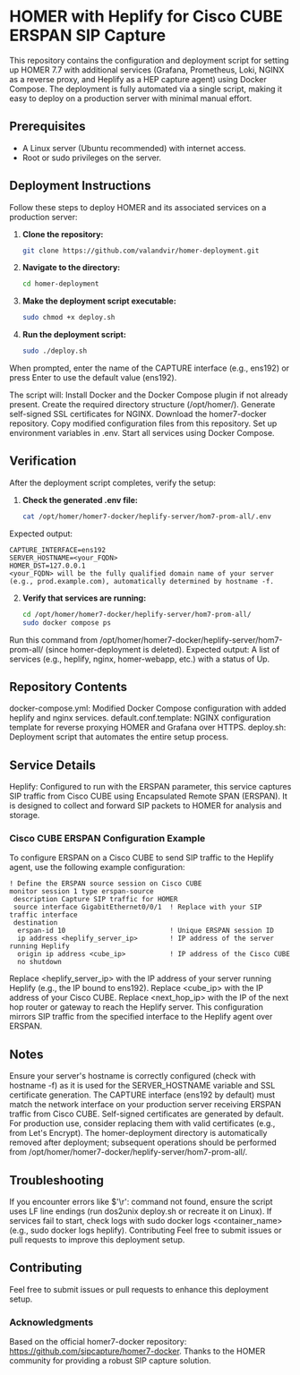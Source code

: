 # HOMER with Heplify for Cisco CUBE ERSPAN SIP Capture

This repository contains the configuration and deployment script for setting up HOMER 7.7 with additional services (Grafana, Prometheus, Loki, NGINX as a reverse proxy, and Heplify as a HEP capture agent) using Docker Compose. The deployment is fully automated via a single script, making it easy to deploy on a production server with minimal manual effort.

## Prerequisites

- A Linux server (Ubuntu recommended) with internet access.
- Root or sudo privileges on the server.

## Deployment Instructions

Follow these steps to deploy HOMER and its associated services on a production server:

1. **Clone the repository:**
   ```bash
   git clone https://github.com/valandvir/homer-deployment.git
   
2. **Navigate to the directory:**
   ```bash
   cd homer-deployment

4. **Make the deployment script executable:**
   ```bash
   sudo chmod +x deploy.sh
   
5. **Run the deployment script:**
   ```bash
   sudo ./deploy.sh

When prompted, enter the name of the CAPTURE interface (e.g., ens192) or press Enter to use the default value (ens192).

The script will:
Install Docker and the Docker Compose plugin if not already present.
Create the required directory structure (/opt/homer/).
Generate self-signed SSL certificates for NGINX.
Download the homer7-docker repository.
Copy modified configuration files from this repository.
Set up environment variables in .env.
Start all services using Docker Compose.

## Verification
After the deployment script completes, verify the setup:

1. **Check the generated .env file:**
   ```bash
   cat /opt/homer/homer7-docker/heplify-server/hom7-prom-all/.env

Expected output:
```
CAPTURE_INTERFACE=ens192
SERVER_HOSTNAME=<your_FQDN>
HOMER_DST=127.0.0.1
<your_FQDN> will be the fully qualified domain name of your server (e.g., prod.example.com), automatically determined by hostname -f.
```

2. **Verify that services are running:**
   ```bash
   cd /opt/homer/homer7-docker/heplify-server/hom7-prom-all/
   sudo docker compose ps

Run this command from /opt/homer/homer7-docker/heplify-server/hom7-prom-all/ (since homer-deployment is deleted).
Expected output: A list of services (e.g., heplify, nginx, homer-webapp, etc.) with a status of Up.

## Repository Contents
docker-compose.yml: Modified Docker Compose configuration with added heplify and nginx services.
default.conf.template: NGINX configuration template for reverse proxying HOMER and Grafana over HTTPS.
deploy.sh: Deployment script that automates the entire setup process.

## Service Details
Heplify: Configured to run with the ERSPAN parameter, this service captures SIP traffic from Cisco CUBE using Encapsulated Remote SPAN (ERSPAN). It is designed to collect and forward SIP packets to HOMER for analysis and storage.

### Cisco CUBE ERSPAN Configuration Example
To configure ERSPAN on a Cisco CUBE to send SIP traffic to the Heplify agent, use the following example configuration:
```
! Define the ERSPAN source session on Cisco CUBE
monitor session 1 type erspan-source
 description Capture SIP traffic for HOMER
 source interface GigabitEthernet0/0/1  ! Replace with your SIP traffic interface
 destination
  erspan-id 10                          ! Unique ERSPAN session ID
  ip address <heplify_server_ip>        ! IP address of the server running Heplify
  origin ip address <cube_ip>           ! IP address of the Cisco CUBE
  no shutdown
```
Replace <heplify_server_ip> with the IP address of your server running Heplify (e.g., the IP bound to ens192).
Replace <cube_ip> with the IP address of your Cisco CUBE.
Replace <next_hop_ip> with the IP of the next hop router or gateway to reach the Heplify server.
This configuration mirrors SIP traffic from the specified interface to the Heplify agent over ERSPAN.

## Notes
Ensure your server's hostname is correctly configured (check with hostname -f) as it is used for the SERVER_HOSTNAME variable and SSL certificate generation.
The CAPTURE interface (ens192 by default) must match the network interface on your production server receiving ERSPAN traffic from Cisco CUBE.
Self-signed certificates are generated by default. For production use, consider replacing them with valid certificates (e.g., from Let's Encrypt).
The homer-deployment directory is automatically removed after deployment; subsequent operations should be performed from /opt/homer/homer7-docker/heplify-server/hom7-prom-all/.

## Troubleshooting
If you encounter errors like $'\r': command not found, ensure the script uses LF line endings (run dos2unix deploy.sh or recreate it on Linux).
If services fail to start, check logs with sudo docker logs <container_name> (e.g., sudo docker logs heplify).
Contributing
Feel free to submit issues or pull requests to improve this deployment setup.

## Contributing
Feel free to submit issues or pull requests to enhance this deployment setup.

### Acknowledgments
Based on the official homer7-docker repository: https://github.com/sipcapture/homer7-docker.
Thanks to the HOMER community for providing a robust SIP capture solution.
